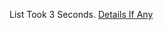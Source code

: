 List Took 3 Seconds.
[Details If Any](https://github.com/deathbybandaid/piholeparser/blob/master/RecentRunLogs/parsingscripts/StevenBlacksTrackers.md)

